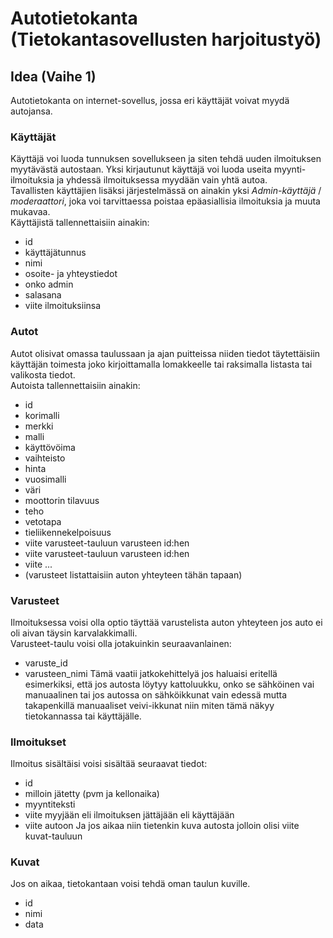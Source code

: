 # Autotietokanta (Tietokantasovellusten harjoitustyö)  

## Idea (Vaihe 1)  

Autotietokanta on internet-sovellus, jossa eri käyttäjät voivat myydä autojansa.  

### Käyttäjät  
Käyttäjä voi luoda tunnuksen sovellukseen ja siten tehdä uuden ilmoituksen myytävästä autostaan. Yksi kirjautunut käyttäjä voi luoda useita myynti-ilmoituksia ja yhdessä ilmoituksessa myydään vain yhtä autoa.  
Tavallisten käyttäjien lisäksi järjestelmässä on ainakin yksi *Admin-käyttäjä* / *moderaattori*, joka voi tarvittaessa poistaa epäasiallisia ilmoituksia ja muuta mukavaa.  
Käyttäjistä tallennettaisiin ainakin:
  * id
  * käyttäjätunnus
  * nimi
  * osoite- ja yhteystiedot
  * onko admin
  * salasana
  * viite ilmoituksiinsa

### Autot  
Autot olisivat omassa taulussaan ja ajan puitteissa niiden tiedot täytettäisiin käyttäjän toimesta joko kirjoittamalla lomakkeelle tai raksimalla listasta tai valikosta tiedot.  
Autoista tallennettaisiin ainakin:  
  * id
  * korimalli
  * merkki 
  * malli
  * käyttövöima
  * vaihteisto
  * hinta
  * vuosimalli
  * väri
  * moottorin tilavuus
  * teho
  * vetotapa
  * tieliikennekelpoisuus
  * viite varusteet-tauluun varusteen id:hen
  * viite varusteet-tauluun varusteen id:hen
  * viite ...
  * (varusteet listattaisiin auton yhteyteen tähän tapaan)

### Varusteet  
Ilmoituksessa voisi olla optio täyttää varustelista auton yhteyteen jos auto ei oli aivan täysin karvalakkimalli.  
Varusteet-taulu voisi olla jotakuinkin seuraavanlainen:  
  * varuste_id
  * varusteen_nimi
Tämä vaatii jatkokehittelyä jos haluaisi eritellä esimerkiksi, että jos autosta löytyy kattoluukku, onko se sähköinen vai manuaalinen tai jos autossa on sähköikkunat vain edessä mutta takapenkillä manuaaliset veivi-ikkunat niin miten tämä näkyy tietokannassa tai käyttäjälle.  

### Ilmoitukset  
Ilmoitus sisältäisi voisi sisältää seuraavat tiedot:  
  * id
  * milloin jätetty (pvm ja kellonaika)
  * myyntiteksti
  * viite myyjään eli ilmoituksen jättäjään eli käyttäjään
  * viite autoon
 Ja jos aikaa niin tietenkin kuva autosta jolloin olisi viite kuvat-tauluun

### Kuvat  
Jos on aikaa, tietokantaan voisi tehdä oman taulun kuville.  
  * id
  * nimi
  * data
  




